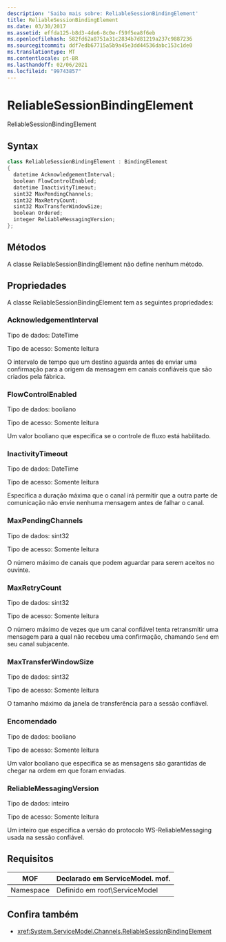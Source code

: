 ```yaml
---
description: 'Saiba mais sobre: ReliableSessionBindingElement'
title: ReliableSessionBindingElement
ms.date: 03/30/2017
ms.assetid: effda125-b8d3-4de6-8c0e-f59f5ea8f6eb
ms.openlocfilehash: 582fd62a8751a31c2834b7d81219a237c9887236
ms.sourcegitcommit: ddf7edb67715a5b9a45e3dd44536dabc153c1de0
ms.translationtype: MT
ms.contentlocale: pt-BR
ms.lasthandoff: 02/06/2021
ms.locfileid: "99743857"
---
```

# <a name="reliablesessionbindingelement"></a>ReliableSessionBindingElement

ReliableSessionBindingElement  
  
## <a name="syntax"></a>Syntax  
  
```csharp
class ReliableSessionBindingElement : BindingElement  
{  
  datetime AcknowledgementInterval;  
  boolean FlowControlEnabled;  
  datetime InactivityTimeout;  
  sint32 MaxPendingChannels;  
  sint32 MaxRetryCount;  
  sint32 MaxTransferWindowSize;  
  boolean Ordered;  
  integer ReliableMessagingVersion;  
};  
```  
  
## <a name="methods"></a>Métodos  

 A classe ReliableSessionBindingElement não define nenhum método.  
  
## <a name="properties"></a>Propriedades  

 A classe ReliableSessionBindingElement tem as seguintes propriedades:  
  
### <a name="acknowledgementinterval"></a>AcknowledgementInterval  

 Tipo de dados: DateTime  
  
 Tipo de acesso: Somente leitura  
  
 O intervalo de tempo que um destino aguarda antes de enviar uma confirmação para a origem da mensagem em canais confiáveis que são criados pela fábrica.  
  
### <a name="flowcontrolenabled"></a>FlowControlEnabled  

 Tipo de dados: booliano  
  
 Tipo de acesso: Somente leitura  
  
 Um valor booliano que especifica se o controle de fluxo está habilitado.  
  
### <a name="inactivitytimeout"></a>InactivityTimeout  

 Tipo de dados: DateTime  
  
 Tipo de acesso: Somente leitura  
  
 Especifica a duração máxima que o canal irá permitir que a outra parte de comunicação não envie nenhuma mensagem antes de falhar o canal.  
  
### <a name="maxpendingchannels"></a>MaxPendingChannels  

 Tipo de dados: sint32  
  
 Tipo de acesso: Somente leitura  
  
 O número máximo de canais que podem aguardar para serem aceitos no ouvinte.  
  
### <a name="maxretrycount"></a>MaxRetryCount  

 Tipo de dados: sint32  
  
 Tipo de acesso: Somente leitura  
  
 O número máximo de vezes que um canal confiável tenta retransmitir uma mensagem para a qual não recebeu uma confirmação, chamando `Send` em seu canal subjacente.  
  
### <a name="maxtransferwindowsize"></a>MaxTransferWindowSize  

 Tipo de dados: sint32  
  
 Tipo de acesso: Somente leitura  
  
 O tamanho máximo da janela de transferência para a sessão confiável.  
  
### <a name="ordered"></a>Encomendado  

 Tipo de dados: booliano  
  
 Tipo de acesso: Somente leitura  
  
 Um valor booliano que especifica se as mensagens são garantidas de chegar na ordem em que foram enviadas.  
  
### <a name="reliablemessagingversion"></a>ReliableMessagingVersion  

 Tipo de dados: inteiro  
  
 Tipo de acesso: Somente leitura  
  
 Um inteiro que especifica a versão do protocolo WS-ReliableMessaging usada na sessão confiável.  
  
## <a name="requirements"></a>Requisitos  
  
|MOF|Declarado em ServiceModel. mof.|  
|---------|-----------------------------------|  
|Namespace|Definido em root\ServiceModel|  
  
## <a name="see-also"></a>Confira também

- <xref:System.ServiceModel.Channels.ReliableSessionBindingElement>
